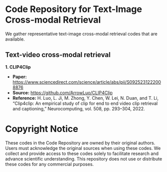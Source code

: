 # Code Repository for Text-Image Cross-modal Retrieval 
We gather representative text-image cross-modal retrieval codes that are available.

## Text-video cross-modal retrieval
**1. CLIP4Clip**  
- **Paper:** https://www.sciencedirect.com/science/article/abs/pii/S0925231222008876
- **Source:** https://github.com/ArrowLuo/CLIP4Clip  
- **Reference:** H. Luo, L. Ji, M. Zhong, Y. Chen, W. Lei, N. Duan, and T. Li, “Clip4clip: An empirical study of clip for end to end video clip retrieval and captioning,” Neurocomputing, vol. 508, pp. 293–304, 2022.

# Copyright Notice
These codes in the Code Repository are owned by their original authors. 
Users must acknowledge the original sources when using these codes.
We collect and provide access to these codes solely to facilitate research and advance scientific understanding. This repository does not use or distribute these codes for any commercial purposes.
